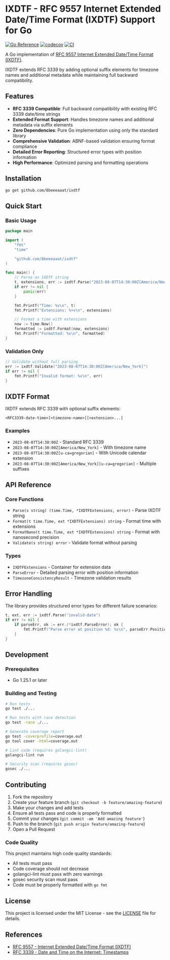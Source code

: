 # IXDTF - RFC 9557 Internet Extended Date/Time Format (IXDTF) Support for Go

[![Go Reference](https://pkg.go.dev/badge/github.com/8beeeaaat/ixdtf.svg)](https://pkg.go.dev/github.com/8beeeaaat/ixdtf)
[![codecov](https://codecov.io/gh/8beeeaaat/ixdtf/graph/badge.svg?token=B7ECLHCZS1)](https://codecov.io/gh/8beeeaaat/ixdtf)
[![CI](https://github.com/8beeeaaat/ixdtf/workflows/CI/badge.svg)](https://github.com/8beeeaaat/ixdtf/actions)

A Go implementation of [RFC 9557 Internet Extended Date/Time Format (IXDTF)](https://datatracker.ietf.org/doc/rfc9557/).

IXDTF extends RFC 3339 by adding optional suffix elements for timezone names and additional metadata while maintaining full backward compatibility.

## Features

- **RFC 3339 Compatible**: Full backward compatibility with existing RFC 3339 date/time strings
- **Extended Format Support**: Handles timezone names and additional metadata via suffix elements
- **Zero Dependencies**: Pure Go implementation using only the standard library
- **Comprehensive Validation**: ABNF-based validation ensuring format compliance
- **Detailed Error Reporting**: Structured error types with position information
- **High Performance**: Optimized parsing and formatting operations

## Installation

```bash
go get github.com/8beeeaaat/ixdtf
```

## Quick Start

### Basic Usage

```go
package main

import (
    "fmt"
    "time"

    "github.com/8beeeaaat/ixdtf"
)

func main() {
    // Parse an IXDTF string
    t, extensions, err := ixdtf.Parse("2023-08-07T14:30:00Z[America/New_York][u-ca=gregorian]")
    if err != nil {
        panic(err)
    }

    fmt.Printf("Time: %v\n", t)
    fmt.Printf("Extensions: %+v\n", extensions)

    // Format a time with extensions
    now := time.Now()
    formatted := ixdtf.Format(now, extensions)
    fmt.Printf("Formatted: %s\n", formatted)
}
```

### Validation Only

```go
// Validate without full parsing
err := ixdtf.Validate("2023-08-07T14:30:00Z[America/New_York]")
if err != nil {
    fmt.Printf("Invalid format: %v\n", err)
}
```

## IXDTF Format

IXDTF extends RFC 3339 with optional suffix elements:

```text
<RFC3339-date-time>[<timezone-name>][<extension>...]
```

### Examples

- `2023-08-07T14:30:00Z` - Standard RFC 3339
- `2023-08-07T14:30:00Z[America/New_York]` - With timezone name
- `2023-08-07T14:30:00Z[u-ca=gregorian]` - With Unicode calendar extension
- `2023-08-07T14:30:00Z[America/New_York][u-ca=gregorian]` - Multiple suffixes

## API Reference

### Core Functions

- `Parse(s string) (time.Time, *IXDTFExtensions, error)` - Parse IXDTF string
- `Format(t time.Time, ext *IXDTFExtensions) string` - Format time with extensions
- `FormatNano(t time.Time, ext *IXDTFExtensions) string` - Format with nanosecond precision
- `Validate(s string) error` - Validate format without parsing

### Types

- `IXDTFExtensions` - Container for extension data
- `ParseError` - Detailed parsing error with position information
- `TimezoneConsistencyResult` - Timezone validation results

## Error Handling

The library provides structured error types for different failure scenarios:

```go
t, ext, err := ixdtf.Parse("invalid-date")
if err != nil {
    if parseErr, ok := err.(*ixdtf.ParseError); ok {
        fmt.Printf("Parse error at position %d: %s\n", parseErr.Position, parseErr.Message)
    }
}
```

## Development

### Prerequisites

- Go 1.25.1 or later

### Building and Testing

```bash
# Run tests
go test ./...

# Run tests with race detection
go test -race ./...

# Generate coverage report
go test -coverprofile=coverage.out
go tool cover -html=coverage.out

# Lint code (requires golangci-lint)
golangci-lint run

# Security scan (requires gosec)
gosec ./...
```

## Contributing

1. Fork the repository
2. Create your feature branch (`git checkout -b feature/amazing-feature`)
3. Make your changes and add tests
4. Ensure all tests pass and code is properly formatted
5. Commit your changes (`git commit -am 'Add amazing feature'`)
6. Push to the branch (`git push origin feature/amazing-feature`)
7. Open a Pull Request

### Code Quality

This project maintains high code quality standards:

- All tests must pass
- Code coverage should not decrease
- golangci-lint must pass with zero warnings
- gosec security scan must pass
- Code must be properly formatted with `go fmt`

## License

This project is licensed under the MIT License - see the [LICENSE](LICENSE) file for details.

## References

- [RFC 9557 - Internet Extended Date/Time Format (IXDTF)](https://datatracker.ietf.org/doc/rfc9557/)
- [RFC 3339 - Date and Time on the Internet: Timestamps](https://datatracker.ietf.org/doc/rfc3339/)
